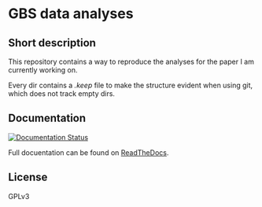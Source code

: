 # GBS data analyses

## Short description
This repository contains a way to reproduce the analyses for the paper I am currently working on.

Every dir contains a *.keep* file to make the structure evident when using git, which does not track empty dirs.

## Documentation
[![Documentation Status](https://readthedocs.org/projects/gbs-data-analysis/badge/?version=latest)](http://gbs-data-analysis.readthedocs.org/en/latest/?badge=latest)

Full docuentation can be found on [ReadTheDocs](http://gbs-data-analysis.readthedocs.org/).

## License
GPLv3
